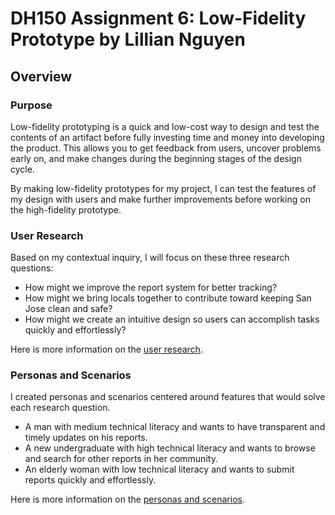 # DH150 Assignment 6: Low-Fidelity Prototype by Lillian Nguyen

## Overview

### Purpose 
Low-fidelity prototyping is a quick and low-cost way to design and test the contents of an artifact before fully investing time and money into developing the product. This allows you to get feedback from users, uncover problems early on, and make changes during the beginning stages of the design cycle. 

By making low-fidelity prototypes for my project, I can test the features of my design with users and make further improvements before working on the high-fidelity prototype.

### User Research
Based on my contextual inquiry, I will focus on these three research questions:
* How might we improve the report system for better tracking?
* How might we bring locals together to contribute toward keeping San Jose clean and safe?
* How might we create an intuitive design so users can accomplish tasks quickly and effortlessly?

Here is more information on the [user research](https://github.com/lilliannguyen97/DH150/blob/master/Assignments/A04/README.md).

### Personas and Scenarios
I created personas and scenarios centered around features that would solve each research question.
* A man with medium technical literacy and wants to have transparent and timely updates on his reports.
* A new undergraduate with high technical literacy and wants to browse and search for other reports in her community.
* An elderly woman with low technical literacy and wants to submit reports quickly and effortlessly.

Here is more information on the [personas and scenarios](https://github.com/lilliannguyen97/DH150/blob/master/Assignments/A05/README.md).
